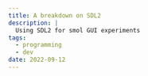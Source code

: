 ```yaml
---
title: A breakdown on SDL2
description: |
  Using SDL2 for smol GUI experiments
tags:
  - programming
  - dev
date: 2022-09-12
---
```

